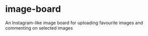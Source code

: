 # image-board
An Instagram-like image board for uploading favourite images and commenting on selected images
